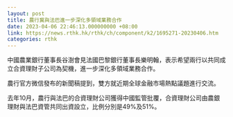 ```yaml
---
layout: post
title: 農行冀與法巴進一步深化多領域業務合作
date: 2023-04-06 22:46:13.000000000 +08:00
link: https://news.rthk.hk/rthk/ch/component/k2/1695271-20230406.htm
categories: rthk
---
```


中國農業銀行董事長谷澍會見法國巴黎銀行董事長樂明翰，表示希望兩行以共同成立合資理財子公司為契機，進一步深化多領域業務合作。

農行官方微信發布的新聞稿提到，雙方就近期全球金融市場熱點議題進行交流。

去年10月，農行與法巴的合資理財公司獲得中國監管批覆，合資理財公司由農銀理財與法巴資管共同出資設立，比例分別是49%及51%。
